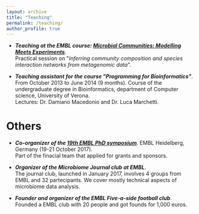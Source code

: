 ```yaml
---
layout: archive
title: "Teaching"
permalink: /teaching/
author_profile: true
---
```


* _**Teaching at the EMBL course: [Microbial Communities: Modelling Meets Experiments](https://www.embl.de/training/events/2018/MCP18-01/index.html)**_.  
Practical session on "_Inferring community composition and species interaction networks from metagenomic data_".

* _**Teaching assistant for the course "Programming for Bioinformatics"**_.  
From October 2013 to June 2014 (9 months). Course of the undergraduate degree in Bioinformatics, department of Computer science, University of Verona.  
Lectures: Dr. Damiano Macedonio and Dr. Luca Marchetti.

  
# Others

* _**Co-organizer of the [19th EMBL PhD symposium](http://phdsymposium.embl.org/symp2017/)**_. EMBL Heidelberg, Germany (19-21 October 2017).  
Part of the finacial team that applied for grants and sponsors.

* _**Organizer of the Microbiome Journal club at EMBL**_.  
The journal club, launched in January 2017, involves 4 groups from EMBL and 32 partecipants. We cover mostly technical aspects of microbiome data analysis.

* _**Founder and organizer of the EMBL Five-a-side football club**_.  
Founded a EMBL club with 20 people and got founds for 1,000 euros.
